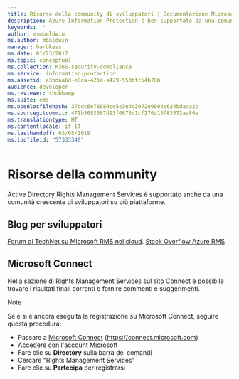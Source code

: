 ```yaml
---
title: Risorse della community di sviluppatori | Documentazione Microsoft
description: Azure Information Protection è ben supportato da una comunità crescente di sviluppatori su più piattaforme.
keywords: ''
author: msmbaldwin
ms.author: mbaldwin
manager: barbkess
ms.date: 01/23/2017
ms.topic: conceptual
ms.collection: M365-security-compliance
ms.service: information-protection
ms.assetid: e3bdaa6d-e8ca-421a-a429-553bfc54b78b
audience: developer
ms.reviewer: shubhamp
ms.suite: ems
ms.openlocfilehash: 37bdc6e78089ce5e3e4c3072e9804e624bdaaa2b
ms.sourcegitcommit: 471b3683367d93f0673c1cf276a15f83572aa80e
ms.translationtype: HT
ms.contentlocale: it-IT
ms.lasthandoff: 03/05/2019
ms.locfileid: "57333348"
---
```

# <a name="community-resources"></a>Risorse della community

Active Directory Rights Management Services è supportato anche da una comunità crescente di sviluppatori su più piattaforme.

## <a name="developers-blog"></a>Blog per sviluppatori
[Forum di TechNet su Microsoft RMS nel cloud](https://social.technet.microsoft.com/Forums/en-US/home?forum=rmscloud).
[Stack Overflow Azure RMS](https://stackoverflow.com/search?q=Azure+RMS)

## <a name="microsoft-connect"></a>Microsoft Connect
Nella sezione di Rights Management Services sul sito Connect è possibile trovare i risultati finali correnti e fornire commenti e suggerimenti.

> [!NOTE]
>
>Se è si è ancora eseguita la registrazione su Microsoft Connect, seguire questa procedura:
>
>-   Passare a [Microsoft Connect](https://connect.microsoft.com) (https://connect.microsoft.com)
>-   Accedere con l'account Microsoft
>-   Fare clic su **Directory** sulla barra dei comandi
>-   Cercare "Rights Management Services"
>-   Fare clic su **Partecipa** per registrarsi
